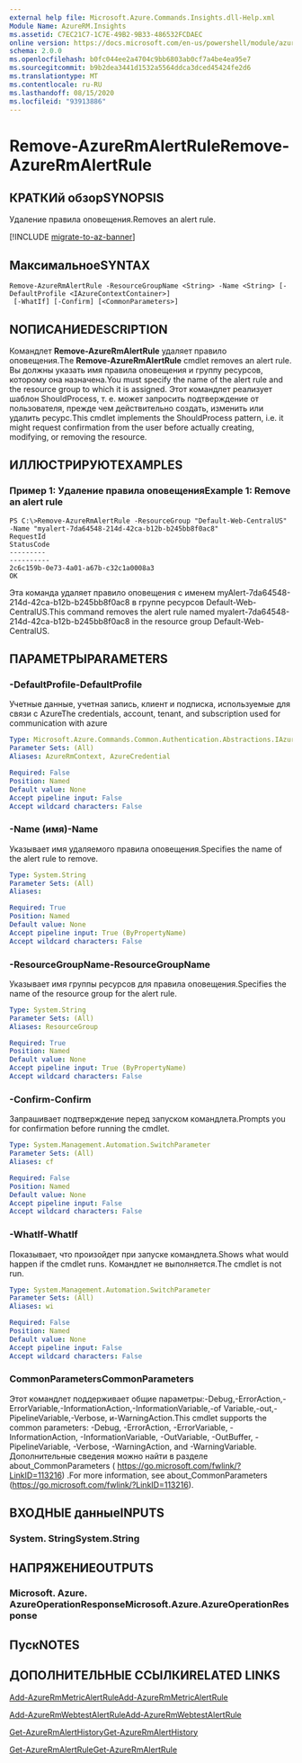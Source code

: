```yaml
---
external help file: Microsoft.Azure.Commands.Insights.dll-Help.xml
Module Name: AzureRM.Insights
ms.assetid: C7EC21C7-1C7E-49B2-9B33-486532FCDAEC
online version: https://docs.microsoft.com/en-us/powershell/module/azurerm.insights/remove-azurermalertrule
schema: 2.0.0
ms.openlocfilehash: b0fc044ee2a4704c9bb6803ab0cf7a4be4ea95e7
ms.sourcegitcommit: b9b2dea3441d1532a5564ddca3dced45424fe2d6
ms.translationtype: MT
ms.contentlocale: ru-RU
ms.lasthandoff: 08/15/2020
ms.locfileid: "93913886"
---
```

# <span data-ttu-id="b39d4-101">Remove-AzureRmAlertRule</span><span class="sxs-lookup"><span data-stu-id="b39d4-101">Remove-AzureRmAlertRule</span></span>

## <span data-ttu-id="b39d4-102">КРАТКИй обзор</span><span class="sxs-lookup"><span data-stu-id="b39d4-102">SYNOPSIS</span></span>
<span data-ttu-id="b39d4-103">Удаление правила оповещения.</span><span class="sxs-lookup"><span data-stu-id="b39d4-103">Removes an alert rule.</span></span>

[!INCLUDE [migrate-to-az-banner](../../includes/migrate-to-az-banner.md)]

## <span data-ttu-id="b39d4-104">Максимальное</span><span class="sxs-lookup"><span data-stu-id="b39d4-104">SYNTAX</span></span>

```
Remove-AzureRmAlertRule -ResourceGroupName <String> -Name <String> [-DefaultProfile <IAzureContextContainer>]
 [-WhatIf] [-Confirm] [<CommonParameters>]
```

## <span data-ttu-id="b39d4-105">NОПИСАНИЕ</span><span class="sxs-lookup"><span data-stu-id="b39d4-105">DESCRIPTION</span></span>
<span data-ttu-id="b39d4-106">Командлет **Remove-AzureRmAlertRule** удаляет правило оповещения.</span><span class="sxs-lookup"><span data-stu-id="b39d4-106">The **Remove-AzureRmAlertRule** cmdlet removes an alert rule.</span></span>
<span data-ttu-id="b39d4-107">Вы должны указать имя правила оповещения и группу ресурсов, которому она назначена.</span><span class="sxs-lookup"><span data-stu-id="b39d4-107">You must specify the name of the alert rule and the resource group to which it is assigned.</span></span>
<span data-ttu-id="b39d4-108">Этот командлет реализует шаблон ShouldProcess, т. е. может запросить подтверждение от пользователя, прежде чем действительно создать, изменить или удалить ресурс.</span><span class="sxs-lookup"><span data-stu-id="b39d4-108">This cmdlet implements the ShouldProcess pattern, i.e. it might request confirmation from the user before actually creating, modifying, or removing the resource.</span></span>

## <span data-ttu-id="b39d4-109">ИЛЛЮСТРИРУЮТ</span><span class="sxs-lookup"><span data-stu-id="b39d4-109">EXAMPLES</span></span>

### <span data-ttu-id="b39d4-110">Пример 1: Удаление правила оповещения</span><span class="sxs-lookup"><span data-stu-id="b39d4-110">Example 1: Remove an alert rule</span></span>
```
PS C:\>Remove-AzureRmAlertRule -ResourceGroup "Default-Web-CentralUS" -Name "myalert-7da64548-214d-42ca-b12b-b245bb8f0ac8"
RequestId                                                                                                    StatusCode
---------                                                                                                    ----------
2c6c159b-0e73-4a01-a67b-c32c1a0008a3                                                                                 OK
```

<span data-ttu-id="b39d4-111">Эта команда удаляет правило оповещения с именем myAlert-7da64548-214d-42ca-b12b-b245bb8f0ac8 в группе ресурсов Default-Web-CentralUS.</span><span class="sxs-lookup"><span data-stu-id="b39d4-111">This command removes the alert rule named myalert-7da64548-214d-42ca-b12b-b245bb8f0ac8 in the resource group Default-Web-CentralUS.</span></span>

## <span data-ttu-id="b39d4-112">ПАРАМЕТРЫ</span><span class="sxs-lookup"><span data-stu-id="b39d4-112">PARAMETERS</span></span>

### <span data-ttu-id="b39d4-113">-DefaultProfile</span><span class="sxs-lookup"><span data-stu-id="b39d4-113">-DefaultProfile</span></span>
<span data-ttu-id="b39d4-114">Учетные данные, учетная запись, клиент и подписка, используемые для связи с Azure</span><span class="sxs-lookup"><span data-stu-id="b39d4-114">The credentials, account, tenant, and subscription used for communication with azure</span></span>

```yaml
Type: Microsoft.Azure.Commands.Common.Authentication.Abstractions.IAzureContextContainer
Parameter Sets: (All)
Aliases: AzureRmContext, AzureCredential

Required: False
Position: Named
Default value: None
Accept pipeline input: False
Accept wildcard characters: False
```

### <span data-ttu-id="b39d4-115">-Name (имя)</span><span class="sxs-lookup"><span data-stu-id="b39d4-115">-Name</span></span>
<span data-ttu-id="b39d4-116">Указывает имя удаляемого правила оповещения.</span><span class="sxs-lookup"><span data-stu-id="b39d4-116">Specifies the name of the alert rule to remove.</span></span>

```yaml
Type: System.String
Parameter Sets: (All)
Aliases:

Required: True
Position: Named
Default value: None
Accept pipeline input: True (ByPropertyName)
Accept wildcard characters: False
```

### <span data-ttu-id="b39d4-117">-ResourceGroupName</span><span class="sxs-lookup"><span data-stu-id="b39d4-117">-ResourceGroupName</span></span>
<span data-ttu-id="b39d4-118">Указывает имя группы ресурсов для правила оповещения.</span><span class="sxs-lookup"><span data-stu-id="b39d4-118">Specifies the name of the resource group for the alert rule.</span></span>

```yaml
Type: System.String
Parameter Sets: (All)
Aliases: ResourceGroup

Required: True
Position: Named
Default value: None
Accept pipeline input: True (ByPropertyName)
Accept wildcard characters: False
```

### <span data-ttu-id="b39d4-119">-Confirm</span><span class="sxs-lookup"><span data-stu-id="b39d4-119">-Confirm</span></span>
<span data-ttu-id="b39d4-120">Запрашивает подтверждение перед запуском командлета.</span><span class="sxs-lookup"><span data-stu-id="b39d4-120">Prompts you for confirmation before running the cmdlet.</span></span>

```yaml
Type: System.Management.Automation.SwitchParameter
Parameter Sets: (All)
Aliases: cf

Required: False
Position: Named
Default value: None
Accept pipeline input: False
Accept wildcard characters: False
```

### <span data-ttu-id="b39d4-121">-WhatIf</span><span class="sxs-lookup"><span data-stu-id="b39d4-121">-WhatIf</span></span>
<span data-ttu-id="b39d4-122">Показывает, что произойдет при запуске командлета.</span><span class="sxs-lookup"><span data-stu-id="b39d4-122">Shows what would happen if the cmdlet runs.</span></span> <span data-ttu-id="b39d4-123">Командлет не выполняется.</span><span class="sxs-lookup"><span data-stu-id="b39d4-123">The cmdlet is not run.</span></span>

```yaml
Type: System.Management.Automation.SwitchParameter
Parameter Sets: (All)
Aliases: wi

Required: False
Position: Named
Default value: None
Accept pipeline input: False
Accept wildcard characters: False
```

### <span data-ttu-id="b39d4-124">CommonParameters</span><span class="sxs-lookup"><span data-stu-id="b39d4-124">CommonParameters</span></span>
<span data-ttu-id="b39d4-125">Этот командлет поддерживает общие параметры:-Debug,-ErrorAction,-ErrorVariable,-InformationAction,-InformationVariable,-of Variable,-out,-PipelineVariable,-Verbose, и-WarningAction.</span><span class="sxs-lookup"><span data-stu-id="b39d4-125">This cmdlet supports the common parameters: -Debug, -ErrorAction, -ErrorVariable, -InformationAction, -InformationVariable, -OutVariable, -OutBuffer, -PipelineVariable, -Verbose, -WarningAction, and -WarningVariable.</span></span> <span data-ttu-id="b39d4-126">Дополнительные сведения можно найти в разделе about_CommonParameters ( https://go.microsoft.com/fwlink/?LinkID=113216) .</span><span class="sxs-lookup"><span data-stu-id="b39d4-126">For more information, see about_CommonParameters (https://go.microsoft.com/fwlink/?LinkID=113216).</span></span>

## <span data-ttu-id="b39d4-127">ВХОДНЫЕ данные</span><span class="sxs-lookup"><span data-stu-id="b39d4-127">INPUTS</span></span>

### <span data-ttu-id="b39d4-128">System. String</span><span class="sxs-lookup"><span data-stu-id="b39d4-128">System.String</span></span>

## <span data-ttu-id="b39d4-129">НАПРЯЖЕНИЕ</span><span class="sxs-lookup"><span data-stu-id="b39d4-129">OUTPUTS</span></span>

### <span data-ttu-id="b39d4-130">Microsoft. Azure. AzureOperationResponse</span><span class="sxs-lookup"><span data-stu-id="b39d4-130">Microsoft.Azure.AzureOperationResponse</span></span>

## <span data-ttu-id="b39d4-131">Пуск</span><span class="sxs-lookup"><span data-stu-id="b39d4-131">NOTES</span></span>

## <span data-ttu-id="b39d4-132">ДОПОЛНИТЕЛЬНЫЕ ССЫЛКИ</span><span class="sxs-lookup"><span data-stu-id="b39d4-132">RELATED LINKS</span></span>

[<span data-ttu-id="b39d4-133">Add-AzureRmMetricAlertRule</span><span class="sxs-lookup"><span data-stu-id="b39d4-133">Add-AzureRmMetricAlertRule</span></span>](./Add-AzureRmMetricAlertRule.md)

[<span data-ttu-id="b39d4-134">Add-AzureRmWebtestAlertRule</span><span class="sxs-lookup"><span data-stu-id="b39d4-134">Add-AzureRmWebtestAlertRule</span></span>](./Add-AzureRmWebtestAlertRule.md)

[<span data-ttu-id="b39d4-135">Get-AzureRmAlertHistory</span><span class="sxs-lookup"><span data-stu-id="b39d4-135">Get-AzureRmAlertHistory</span></span>](./Get-AzureRmAlertHistory.md)

[<span data-ttu-id="b39d4-136">Get-AzureRmAlertRule</span><span class="sxs-lookup"><span data-stu-id="b39d4-136">Get-AzureRmAlertRule</span></span>](./Get-AzureRmAlertRule.md)


